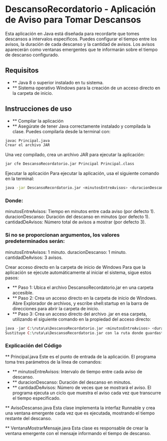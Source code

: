 # DescansoRecordatorio - Aplicación de Aviso para Tomar Descansos
Esta aplicación en Java está diseñada para recordarte que tomes descansos a intervalos específicos. Puedes configurar el tiempo entre los avisos, la duración de cada descanso y la cantidad de avisos. Los avisos aparecerán como ventanas emergentes que te informarán sobre el tiempo de descanso configurado.

## Requisitos
- ** Java 8 o superior instalado en tu sistema.
- ** Sistema operativo Windows para la creación de un acceso directo en la carpeta de inicio.
## Instrucciones de uso
- ** Compilar la aplicación
- ** Asegúrate de tener Java correctamente instalado y compilada la clase. Puedes compilarla desde la terminal con:

```bash
javac Principal.java
Crear el archivo JAR
```

Una vez compilado, crea un archivo JAR para ejecutar la aplicación:
```bash
jar cfe DescansoRecordatorio.jar Principal Principal.class
```
Ejecutar la aplicación
Para ejecutar la aplicación, usa el siguiente comando en la terminal:

```bash
java -jar DescansoRecordatorio.jar <minutosEntreAvisos> <duracionDescanso> <cantidadDeAvisos>
```
### Donde:
minutosEntreAvisos: Tiempo en minutos entre cada aviso (por defecto 1).
duracionDescanso: Duración del descanso en minutos (por defecto 1).
cantidadDeAvisos: Número total de avisos a mostrar (por defecto 3).

### Si no se proporcionan argumentos, los valores predeterminados serán:
minutosEntreAvisos: 1 minuto.
duracionDescanso: 1 minuto.
cantidadDeAvisos: 3 avisos.

Crear acceso directo en la carpeta de inicio de Windows
Para que la aplicación se ejecute automáticamente al iniciar el sistema, sigue estos pasos:

- ** Paso 1: Ubica el archivo DescansoRecordatorio.jar en una carpeta accesible.
- ** Paso 2: Crea un acceso directo en la carpeta de inicio de Windows. Abre Explorador de archivos, y escribe shell:startup en la barra de direcciones para abrir la carpeta de inicio.
- ** Paso 3: Crea un acceso directo del archivo .jar en esa carpeta, utilizando el siguiente comando en la propiedad del acceso directo:
```php
java -jar C:\ruta\a\DescansoRecordatorio.jar <minutosEntreAvisos> <duracionDescanso> <cantidadDeAvisos>
Sustituye C:\ruta\a\DescansoRecordatorio.jar con la ruta donde guardaste el archivo JAR y ajusta los valores de los parámetros según desees.
```

### Explicación del Código
** Principal.java
Este es el punto de entrada de la aplicación. El programa toma tres parámetros de la línea de comandos:

- ** minutosEntreAvisos: Intervalo de tiempo entre cada aviso de descanso.
- ** duracionDescanso: Duración del descanso en minutos.
- ** cantidadDeAvisos: Número de veces que se mostrará el aviso.
El programa ejecuta un ciclo que muestra el aviso cada vez que transcurre el tiempo especificado.

** AvisoDescanso.java
Esta clase implementa la interfaz Runnable y crea una ventana emergente cada vez que es ejecutada, mostrando el tiempo restante del descanso.

** VentanaMostrarMensaje.java
Esta clase es responsable de crear la ventana emergente con el mensaje informando el tiempo de descanso.
